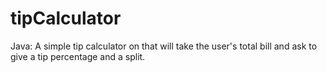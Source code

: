 # tipCalculator
Java: A simple tip calculator on that will take the user's total bill and ask to give a tip percentage and a split.
